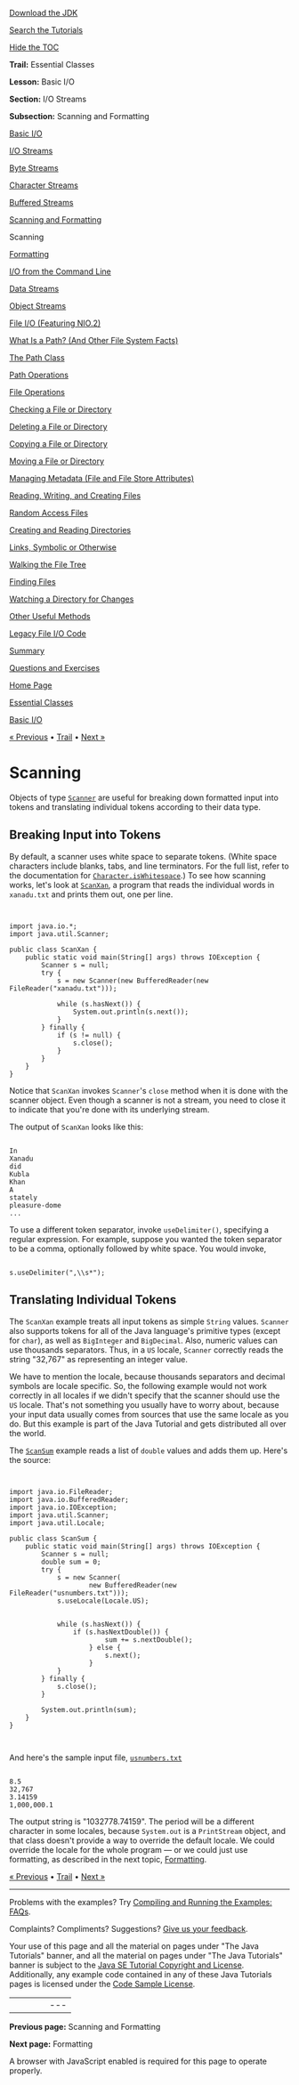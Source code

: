 [Download
the JDK](http://java.sun.com/javase/6/download.jsp)
  
[Search the
Tutorials](../../search.html)
  
[Hide the TOC](javascript:toggleLeft())

**Trail:** Essential Classes
  
**Lesson:** Basic I/O
  
**Section:** I/O Streams
  
**Subsection:** Scanning and Formatting

[Basic I/O](index.html)

[I/O Streams](streams.html)

[Byte Streams](bytestreams.html)

[Character Streams](charstreams.html)

[Buffered Streams](buffers.html)

[Scanning and Formatting](scanfor.html)

Scanning

[Formatting](formatting.html)

[I/O from the Command Line](cl.html)

[Data Streams](datastreams.html)

[Object Streams](objectstreams.html)

[File I/O (Featuring NIO.2)](fileio.html)

[What Is a Path? (And Other File System Facts)](path.html)

[The Path Class](pathClass.html)

[Path Operations](pathOps.html)

[File Operations](fileOps.html)

[Checking a File or Directory](check.html)

[Deleting a File or Directory](delete.html)

[Copying a File or Directory](copy.html)

[Moving a File or Directory](move.html)

[Managing Metadata (File and File Store Attributes)](fileAttr.html)

[Reading, Writing, and Creating Files](file.html)

[Random Access Files](rafs.html)

[Creating and Reading Directories](dirs.html)

[Links, Symbolic or Otherwise](links.html)

[Walking the File Tree](walk.html)

[Finding Files](find.html)

[Watching a Directory for Changes](notification.html)

[Other Useful Methods](misc.html)

[Legacy File I/O Code](legacy.html)

[Summary](summary.html)

[Questions and Exercises](QandE/questions.html)

[Home Page](../../index.html)
>
[Essential Classes](../index.html)
>
[Basic I/O](index.html)

[« Previous](scanfor.html) • [Trail](../TOC.html) • [Next »](formatting.html)

# Scanning

Objects of type
[`Scanner`](http://download.oracle.com/javase/7/docs/api/java/util/Scanner.html)
are useful for breaking down formatted input into tokens and
translating individual tokens according to their data type.

## Breaking Input into Tokens

By default, a scanner uses white space to separate tokens.
(White space characters include blanks, tabs, and line terminators. For
the full list, refer to the documentation for
[`Character.isWhitespace`](http://download.oracle.com/javase/7/docs/api/java/lang/Character.html#isWhitespace(char)).)
To see how scanning works, let's look at
[`ScanXan`](examples/ScanXan.java),
a program that reads the individual words in `xanadu.txt`
and prints them out, one per line.

```


import java.io.*;
import java.util.Scanner;

public class ScanXan {
    public static void main(String[] args) throws IOException {
        Scanner s = null;
        try {
            s = new Scanner(new BufferedReader(new FileReader("xanadu.txt")));

            while (s.hasNext()) {
                System.out.println(s.next());
            }
        } finally {
            if (s != null) {
                s.close();
            }
        }
    }
}

```

Notice that `ScanXan` invokes `Scanner`'s
`close` method when it is done with the scanner object.
Even though a scanner is not a stream, you need to close it to
indicate that you're done with its underlying stream.

The output of `ScanXan` looks like this:

```

In
Xanadu
did
Kubla
Khan
A
stately
pleasure-dome
...

```

To use a different token separator, invoke
`useDelimiter()`, specifying a regular expression.
For example, suppose you wanted the token separator to be a comma,
optionally followed by white space. You would invoke,

```

s.useDelimiter(",\\s*");

```

## Translating Individual Tokens

The `ScanXan` example treats all input tokens as
simple `String` values. `Scanner` also supports
tokens for all of the Java language's primitive types (except for
`char`), as well as `BigInteger` and
`BigDecimal`. Also, numeric values can use thousands
separators. Thus, in a `US` locale, `Scanner`
correctly reads the string "32,767" as representing an integer value.

We have to mention the locale, because thousands separators and
decimal symbols are locale specific. So, the following example would
not work correctly in all locales if we didn't specify that the
scanner should use the `US` locale. That's not something
you usually have to worry about, because your input data usually comes
from sources that use the same locale as you do. But this example is
part of the Java Tutorial and gets distributed all over the world.

The
[`ScanSum`](examples/ScanSum.java)
example reads a list of `double` values and adds them up.
Here's the source:

```


import java.io.FileReader;
import java.io.BufferedReader;
import java.io.IOException;
import java.util.Scanner;
import java.util.Locale;

public class ScanSum {
    public static void main(String[] args) throws IOException {
        Scanner s = null;
        double sum = 0;
        try {
            s = new Scanner(
                    new BufferedReader(new FileReader("usnumbers.txt")));
            s.useLocale(Locale.US);


            while (s.hasNext()) {
                if (s.hasNextDouble()) {
                        sum += s.nextDouble();
                    } else {
                        s.next();
                    }   
            }
        } finally {
            s.close();
        }

        System.out.println(sum);
    }
}



```

And here's the sample input file,
[`usnumbers.txt`](examples/usnumbers.txt)

```

8.5
32,767
3.14159
1,000,000.1

```

The output string is "1032778.74159". The period will be a different
character in some locales, because `System.out` is a
`PrintStream` object, and that class doesn't provide a way
to override the default locale. We could override the locale for the
whole program — or we could just use formatting, as described in
the next topic,
[Formatting](formatting.html).

[« Previous](scanfor.html)
•
[Trail](../TOC.html)
•
[Next »](formatting.html)

---

Problems with the examples? Try [Compiling and Running
the Examples: FAQs](../../information/run-examples.html).
  
Complaints? Compliments? Suggestions? [Give
us your feedback](http://download.oracle.com/javase/feedback.html).

Your use of this page and all the material on pages under "The Java Tutorials" banner,
and all the material on pages under "The Java Tutorials" banner is subject to the [Java SE Tutorial Copyright
and License](../../information/license.html).
Additionally, any example code contained in any of these Java
Tutorials pages is licensed under the
[Code
Sample License](http://developers.sun.com/license/berkeley_license.html).

|  |  |  |  |  |
| --- | --- | --- | --- | --- |
| |  |  | | --- | --- | | duke image | Oracle logo | | [About Oracle](http://www.oracle.com/us/corporate/index.html) | [Oracle Technology Network](http://www.oracle.com/technology/index.html) | [Terms of Service](https://www.samplecode.oracle.com/servlets/CompulsoryClickThrough?type=TermsOfService) | Copyright © 1995, 2011 Oracle and/or its affiliates. All rights reserved. |

**Previous page:** Scanning and Formatting
  
**Next page:** Formatting




A browser with JavaScript enabled is required for this page to operate properly.